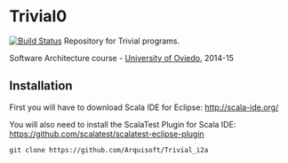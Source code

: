 Trivial0
===============

[![Build
Status](https://travis-ci.org/Arquisoft/Trivial_i2a.svg?branch=rub-scala)](https://travis-ci.org/Arquisoft/Trivial_i2a)
Repository for Trivial programs. 

Software Architecture course - [University of Oviedo](http://www.uniovi.es), 2014-15

## Installation

First you will have to download Scala IDE for Eclipse: http://scala-ide.org/

You will also need to install the ScalaTest Plugin for Scala IDE: https://github.com/scalatest/scalatest-eclipse-plugin

```
git clone https://github.com/Arquisoft/Trivial_i2a
```

